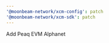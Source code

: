 ```yaml
---
'@moonbeam-network/xcm-config': patch
'@moonbeam-network/xcm-sdk': patch
---
```


Add Peaq EVM Alphanet
